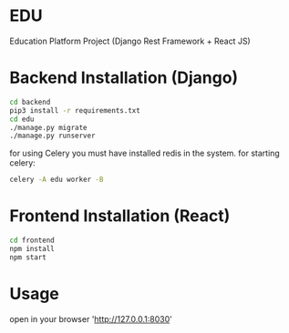 # EDU
Education Platform Project (Django Rest Framework + React JS)

# Backend Installation (Django)
```bash
cd backend
pip3 install -r requirements.txt
cd edu
./manage.py migrate
./manage.py runserver
```
for using Celery you must have installed redis in the system.
for starting celery:
```bash
celery -A edu worker -B
```

# Frontend Installation (React)

```bash
cd frontend
npm install
npm start
```

# Usage

open in your browser 'http://127.0.0.1:8030'